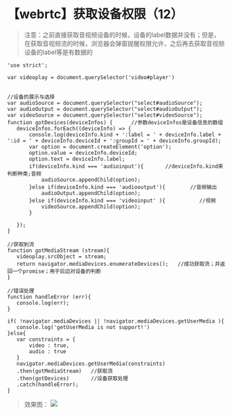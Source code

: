 # 【webrtc】获取设备权限（12）

 > 注意：之前直接获取音视频设备的时候，设备的label数据并没有；但是，在获取音视频流的时候，浏览器会弹窗提醒权限允许，之后再去获取音视频设备的label等是有数据的

 ```shell
 'use strict';

var videoplay = document.querySelector('video#player')


//设备的展示与选择
var audioSource = document.querySelector("select#audioSource");
var audioOutput = document.querySelector("select#audioOutput");
var videoSource = document.querySelector("select#videoSource");
function gotDevices(deviceInfos) {      //参数deviceInfos是设备信息的数组
    deviceInfos.forEach((deviceInfo) => {
        console.log(deviceInfo.kind + ':label = ' + deviceInfo.label + ':id = ' + deviceInfo.deviceId + ':groupId = ' + deviceInfo.groupId);
        var option = document.createElement('option');
        option.value = deviceInfo.deviceId;
        option.text = deviceInfo.label;
        if(deviceInfo.kind === 'audioinput'){       //deviceInfo.kind来判断种类;音频
            audioSource.appendChild(option);
        }else if(deviceInfo.kind === 'audiooutput'){        //音频输出
            audioOutput.appendChild(option);
        }else if(deviceInfo.kind === 'videoinput' ){           //视频
            videoSource.appendChild(option);
        }

    });
}

//获取到流
function gotMediaStream (stream){
    videoplay.srcObject = stream;
    return navigator.mediaDevices.enumerateDevices();   //成功获取流；并返回一个promise；用于后边对设备的判断
}

//错误处理
function handleError (err){
    console.log(err);
}

if( !navigator.mediaDevices || !navigator.mediaDevices.getUserMedia ){
    console.log('getUserMedia is not support!')
}else{
    var constraints = {
        video : true,
        audio : true
    }
    navigator.mediaDevices.getUserMedia(constraints)
    .then(gotMediaStream)   //获取流
    .then(gotDevices)       //设备获取处理
    .catch(handleError);
}
 ```

 > 效果图：
 > ![](https://img-blog.csdnimg.cn/20190920103857991.png?x-oss-process=image/watermark,type_ZmFuZ3poZW5naGVpdGk,shadow_10,text_aHR0cHM6Ly9ibG9nLmNzZG4ubmV0L3FxXzM0MjczMDU5,size_16,color_FFFFFF,t_70)
